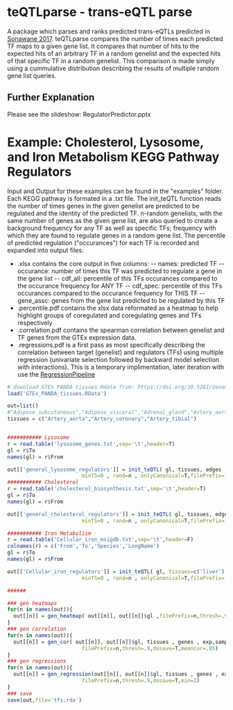 # teQTLparse - trans-eQTL parse
A package which parses and ranks predicted trans-eQTLs predicted in [Sonawane 2017](https://doi.org/10.1016/j.celrep.2017.10.001). teQTLparse compares the number of times each predicted TF maps to a given gene list. It compares that number of hits to the expected hits of an arbitrary TF in a random genelist and the expected hits of that specific TF in a random genelist. This comparison is made simply using a cummulative distribution describing the results of multiple random gene list queries.

## Further Explanation
Please see the slideshow: RegulatorPredictor.pptx

# Example: Cholesterol, Lysosome, and Iron Metabolism KEGG Pathway Regulators

Input and Output for these examples can be found in the "examples" folder. Each KEGG pathway is formated in a .txt file. The init_teQTL function reads the number of times genes in the given genelist are predicted to be regulated and the identity of the predicted TF. n-random genelists, with the same number of genes as the given gene list, are also queried to create a background frequency for any TF as well as specific TFs; frequency with which they are found to regulate genes in a random gene list. The percentile of predicted regulation ("occurances") for each TF is recorded and expanded into output files:
- <filename>.xlsx contains the core output in five columns: 
-- names: predicted TF
-- occurance: number of times this TF was predicted to regulate a gene in the gene list
-- cdf_all: percentile of this TFs occurances compared to the occurance frequency for ANY TF
-- cdf_spec: percentile of this TFs occurances compared to the occurance frequency for THIS TF
-- gene_assc: genes from the gene list predicted to be regulated by this TF
- <filename>.percentile.pdf contains the xlsx data reformated as a heatmap to help highlight groups of coregulated and coregulating genes and TFs respectively
- <filename>.correlation.pdf contains the spearman correlation between genelist and TF genes from the GTEx expression data.
- <filename>.regressions.pdf is a first pass as most specifically describing the correlation between target (genelist) and regulators (TFs) using multiple regression (univariate selection followed by backward model selection with interactions). This is a temporary implimentation, later iteration with use the [RegressionPipeline](https://github.com/LewisLabUCSD/RegressionModelPipeline)

```R
# download GTEx PANDA tissues Rdata from: https://doi.org/10.5281/zenodo.838734
load('GTEx_PANDA_tissues.RData')

out=list()
#"Adipose_subcutaneous","Adipose_visceral","Adrenal_gland","Artery_aorta","Artery_coronary","Artery_tibial","Brain_other","Brain_cerebellum","Brain_basal_ganglia","Breast","Lymphoblastoid_cell_line","Fibroblast_cell_line","Colon_sigmoid","Colon_transverse","Gastroesophageal_junction","Esophagus_mucosa","Esophagus_muscularis","Heart_atrial_appendage","Heart_left_ventricle","Kidney_cortex","Liver","Lung","Minor_salivary_gland","Skeletal_muscle","Tibial_nerve","Ovary","Pancreas","Pituitary", "Prostate","Skin","Intestine_terminal_ileum","Spleen","Stomach","Testis","Thyroid","Uterus","Vagina","Whole_blood"
tissues = c("Artery_aorta","Artery_coronary","Artery_tibial")


########### Lysosome
r = read.table('lysosome_genes.txt',sep='\t',header=T)
gl = r$To
names(gl) = r$From

out[['general_lysosome_regulators']] = init_teQTL( gl, tissues, edges , genes , netTS , expTS  ,
                        minTS=0 , rand=n , onlyCanonical=T,filePrefix='general_lysosome_regulators')
########### Cholesterol
r = read.table('cholesterol_biosynthesis.txt',sep='\t',header=T)
gl = r$To
names(gl) = r$From

out[['general_cholesterol_regulators']] = init_teQTL( gl, tissues, edges , genes , netTS , expTS  ,
                        minTS=0 , rand=n , onlyCanonical=T,filePrefix='general_cholesterol_regulators')

########### Iron Metabolism
r = read.table('Cellular_iron_msigdb.txt',sep='\t',header=F)
colnames(r) = c('From','To','Species','LongName')
gl = r$To
names(gl) = r$From

out[['Cellular_iron_regulators']] = init_teQTL( gl, tissues=c('liver'), edges , genes , netTS , expTS  ,
                        minTS=0 , rand=n , onlyCanonical=T,filePrefix='Cellular_iron_regulators')

######

### gen heatmaps
for(n in names(out)){
  out[[n]] = gen_heatmap( out[[n]], out[[n]]$gl ,filePrefix=n,thresh=.9,dosave=T)
}
### gen correlation
for(n in names(out)){
  out[[n]] = gen_cor( out[[n]], out[[n]]$gl, tissues , genes , exp,samples ,
                        filePrefix=n,thresh=.9,dosave=T,meancor=.05)
}
### gen regressions
for(n in names(out)){
  out[[n]] = gen_regression(out[[n]], out[[n]]$gl, tissues , genes , exp,samples ,
                        filePrefix=n,thresh=.9,dosave=T,min=2)
}
### save
save(out,file='tfs.rda')
```
